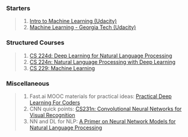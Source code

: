### Starters
> 1. [Intro to Machine Learning (Udacity)](https://www.udacity.com/course/intro-to-machine-learning--ud120)
> 2. [Machine Learning - Georgia Tech (Udacity)](https://www.udacity.com/course/machine-learning--ud262)

### Structured Courses
> 1. [CS 224d: Deep Learning for Natural Language Processing](https://youtu.be/kZteabVD8sU)
> 2. [CS 224n: Natural Language Processing with Deep Learning ](https://youtu.be/OQQ-W_63UgQ)
> 3. [CS 229: Machine Learning](https://see.stanford.edu/Course/CS229)

### Miscellaneous
> 1. Fast.ai MOOC materials for practical ideas: [Practical Deep Learning For Coders](http://course.fast.ai/)
> 2. CNN quick points: [CS231n: Convolutional Neural Networks for Visual Recognition](http://cs231n.github.io/convolutional-networks/)
> 3. NN and DL for NLP: [A Primer on Neural Network Models for Natural Language Processing](http://u.cs.biu.ac.il/~yogo/nnlp.pdf)
